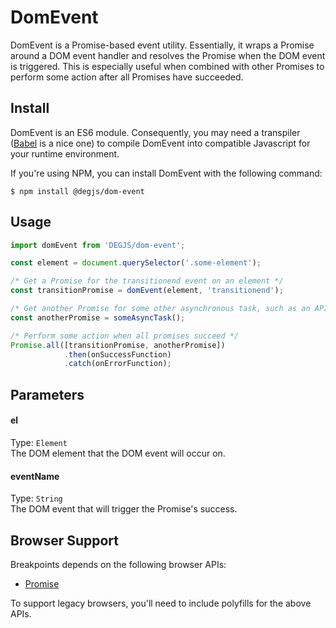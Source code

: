 # DomEvent
DomEvent is a Promise-based event utility. Essentially, it wraps a Promise around a DOM event handler and resolves the Promise when the DOM event is triggered. This is especially useful when combined with other Promises to perform some action after all Promises have succeeded.

## Install
DomEvent is an ES6 module. Consequently, you may need a transpiler ([Babel](https://babeljs.io) is a nice one) to compile DomEvent into compatible Javascript for your runtime environment.

If you're using NPM, you can install DomEvent with the following command:

```
$ npm install @degjs/dom-event
```

## Usage
``` javascript
import domEvent from 'DEGJS/dom-event';

const element = document.querySelector('.some-element');

/* Get a Promise for the transitionend event on an element */
const transitionPromise = domEvent(element, 'transitionend');

/* Get another Promise for some other asynchronous task, such as an API call */
const anotherPromise = someAsyncTask();

/* Perform some action when all promises succeed */
Promise.all([transitionPromise, anotherPromise])
			.then(onSuccessFunction)
			.catch(onErrorFunction);
```

## Parameters

#### el
Type: `Element`   
The DOM element that the DOM event will occur on.

#### eventName
Type: `String`   
The DOM event that will trigger the Promise's success.

## Browser Support

Breakpoints depends on the following browser APIs:
+ [Promise](https://github.com/stefanpenner/es6-promise)

To support legacy browsers, you'll need to include polyfills for the above APIs.
 

